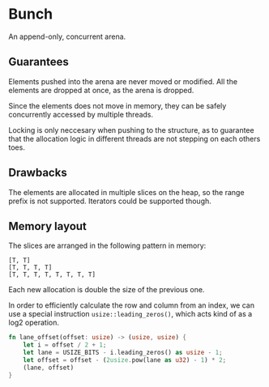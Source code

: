 # Bunch

An append-only, concurrent arena.

## Guarantees

Elements pushed into the arena are never moved or modified. All the elements are dropped at once, as the arena is dropped.

Since the elements does not move in memory, they can be safely concurrently accessed by multiple threads.

Locking is only neccesary when pushing to the structure, as to guarantee that the allocation logic in different threads are not stepping on each others toes.

## Drawbacks

The elements are allocated in multiple slices on the heap, so the range prefix is not supported. Iterators could be supported though.

## Memory layout

The slices are arranged in the following pattern in memory:

```
[T, T]
[T, T, T, T]
[T, T, T, T, T, T, T, T]
```

Each new allocation is double the size of the previous one.

In order to efficiently calculate the row and column from an index, we can use a special instruction `usize::leading_zeros()`, which acts kind of as a log2 operation.

```rust
fn lane_offset(offset: usize) -> (usize, usize) {
    let i = offset / 2 + 1;
    let lane = USIZE_BITS - i.leading_zeros() as usize - 1;
    let offset = offset - (2usize.pow(lane as u32) - 1) * 2;
    (lane, offset)
}
```

